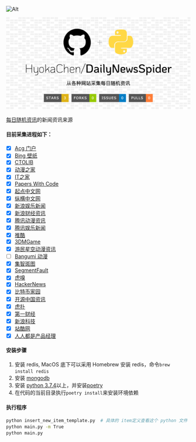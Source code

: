 ![Alt](https://repobeats.axiom.co/api/embed/9accfd7fdec70082ecb9731aa0ddc150373c4d89.svg "Repobeats analytics image")

![DailyNewsSpider](./DailyNewsSpider.png)

[每日随机资讯](https://blog.emptychan.xyz)的新闻资讯来源

#### 目前采集进程如下：

- [x] [Acg 门户](https://www.acgmh.com/category/news)
- [x] [Bing 壁纸](https://cn.bing.com/)
- [x] [CTOLIB](https://www.ctolib.com/)
- [x] [动漫之家](https://www.dmzj1.com/)
- [x] [IT之家](https://www.ithome.com/list/)
- [x] [Papers With Code](https://paperswithcode.com/latest)
- [x] [起点中文网](https://www.qidian.com/)
- [x] [纵横中文网](http://www.zongheng.com/)
- [x] [新浪娱乐新闻](http://ent.sina.com.cn/rollnews.shtml)
- [x] [新浪财经资讯](http://finance.sina.com.cn/china/)
- [x] [腾讯动漫资讯](https://new.qq.com/ch/comic/)
- [x] [腾讯娱乐新闻](http://ent.qq.com/articleList/rolls/)
- [x] [推酷](https://www.tuicool.com/)
- [x] [3DMGame](https://www.3dmgame.com/)
- [x] [游民星空动漫资讯](https://acg.gamersky.com/news/)
- [ ] [Bangumi 动漫](http://bgm.tv/anime/browser/tv)
- [x] [集智斑图](https://pattern.swarma.org/?type=newpaper)
- [x] [SegmentFault](https://segmentfault.com/)
- [x] [虎嗅](https://www.huxiu.com/)
- [x] [HackerNews](https://hackernews.io/)
- [x] [比特币家园](https://www.btc126.com/lives/)
- [x] [开源中国资讯](https://www.oschina.net/news)
- [x] [虎扑](https://www.hupu.com/)
- [x] [第一财经](https://www.yicai.com/)
- [x] [新浪科技](https://tech.sina.com.cn/)
- [x] [站酷网](https://www.zcool.com.cn/)
- [x] [人人都是产品经理](http://www.woshipm.com/)

#### 安装步骤

1. 安装 redis, MacOS 底下可以采用 Homebrew 安装 redis，命令```brew install redis```
1. 安装 [mongodb](https://docs.mongodb.com/manual/installation/)
2. 安装 [python 3.7.4](https://www.python.org/downloads/)以上，并安装[poetry](https://python-poetry.org/)
3. 在代码的当前目录执行```poetry install```来安装环境依赖

#### 执行程序

```bash
python insert_new_item_template.py  # 具体的 item定义查看这个 python 文件
python main.py -m True
python main.py
```

